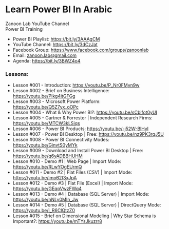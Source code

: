# Learn Power BI In Arabic
Zanoon Lab YouTube Channel<br/>
Power BI Training<br/>

- Power BI Playlist:  https://bit.ly/3AAAgCM
- YouTube Channel: https://bit.ly/3dCzJat
- Facebook Group: https://www.facebook.com/groups/zanoonlab
- Email: zanoon.lab@gmail.com
- Agenda: https://bit.ly/3BWZ4o4

### Lessons:
- Lesson #001 - Introduction: https://youtu.be/P_Nr0FMyn9w
- Lesson #002 - Brief on Business Intelligence: https://youtu.be/PIkg4itGFGg
- Lesson #003 - Microsoft Power Platform: https://youtu.be/Q5Z7yx_oOPc
- Lesson #004 - What & Why Power BI?: https://youtu.be/sCbifot0yUI
- Lesson #005 - Gartner & Forrester | Independent Research Firms: https://youtu.be/MTCW3kLSiqs
- Lesson #006 - Power BI Products: https://youtu.be/-j52W-BlHyI
- Lesson #007 - Power BI Desktop | Free: https://youtu.be/nz9PK3rqJ5U
- Lesson #008 - Power BI Connectivity Modes: https://youtu.be/GinvtS0yMYk
- Lesson #009 - Download and Install Power BI Desktop | Free: https://youtu.be/q6yADBBHUHM
- Lesson #010 - Demo #1 | Web Page | Import Mode: https://youtu.be/RLwYOgEUrmQ
- Lesson #011 - Demo #2 | Flat Files (CSV) | Import Mode: https://youtu.be/imo62t3xJpA
- Lesson #012 - Demo #3 | Flat File (Excel) | Import Mode: https://youtu.be/GEqpVwzFWq4
- Lesson #013 - Demo #4 | Database (SQL Server) | Import Mode: https://youtu.be/nNLy0MIn_Jw
- Lesson #014 - Demo #5 | Database (SQL Server) | DirectQuery Mode: https://youtu.be/i_R6ClQtzZ0
- Lesson #015 - Brief on Dimensional Modeling | Why Star Schema is Important?: https://youtu.be/mTYsJkuzrr8

